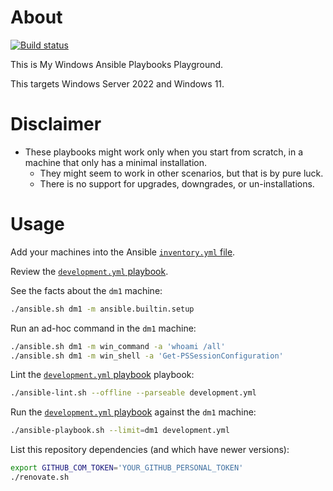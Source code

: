# About

[![Build status](https://github.com/rgl/my-windows-ansible-playbooks/workflows/build/badge.svg)](https://github.com/rgl/my-windows-ansible-playbooks/actions?query=workflow%3Abuild)

This is My Windows Ansible Playbooks Playground.

This targets Windows Server 2022 and Windows 11.

# Disclaimer

* These playbooks might work only when you start from scratch, in a machine that only has a minimal installation.
  * They might seem to work in other scenarios, but that is by pure luck.
  * There is no support for upgrades, downgrades, or un-installations.

# Usage

Add your machines into the Ansible [`inventory.yml` file](inventory.yml).

Review the [`development.yml` playbook](development.yml).

See the facts about the `dm1` machine:

```bash
./ansible.sh dm1 -m ansible.builtin.setup
```

Run an ad-hoc command in the `dm1` machine:

```bash
./ansible.sh dm1 -m win_command -a 'whoami /all'
./ansible.sh dm1 -m win_shell -a 'Get-PSSessionConfiguration'
```

Lint the [`development.yml` playbook](development.yml) playbook:

```bash
./ansible-lint.sh --offline --parseable development.yml
```

Run the [`development.yml` playbook](development.yml) against the `dm1` machine:

```bash
./ansible-playbook.sh --limit=dm1 development.yml
```

List this repository dependencies (and which have newer versions):

```bash
export GITHUB_COM_TOKEN='YOUR_GITHUB_PERSONAL_TOKEN'
./renovate.sh
```
